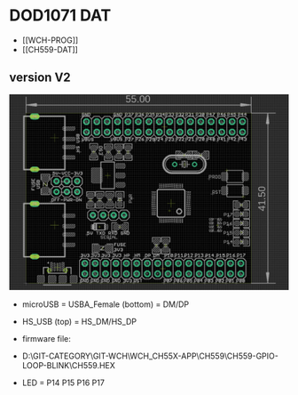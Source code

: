 

# DOD1071 DAT

- [[WCH-PROG]]
- [[CH559-DAT]]


## version V2

![](50-16-15-31-01-2023.png)

- microUSB = USBA_Female (bottom) = DM/DP
- HS_USB (top) = HS_DM/HS_DP



- firmware file: 
- D:\GIT-CATEGORY\GIT-WCH\WCH_CH55X-APP\CH559\CH559-GPIO-LOOP-BLINK\CH559.HEX


- LED = P14 P15 P16 P17